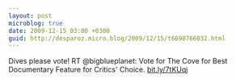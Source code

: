 ```yaml
---
layout: post
microblog: true
date: 2009-12-15 03:00 +0300
guid: http://desparoz.micro.blog/2009/12/15/t6690766032.html
---
```

Dives please vote! RT @bigblueplanet: Vote for The Cove for Best Documentary Feature for Critics' Choice.  [bit.ly/7tKUqj](http://bit.ly/7tKUqj)
